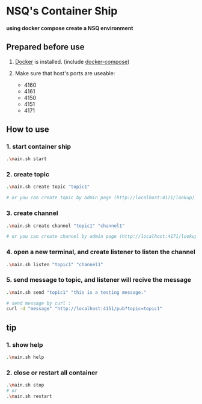 # NSQ's Container Ship 

#### using docker compose create a NSQ environment

## Prepared before use

1. [Docker](https://docs.docker.com/engine/installation/) is installed. (include [docker-compose](https://docs.docker.com/compose/install/))

2. Make sure that host's ports are useable:
    * 4160
    * 4161
    * 4150
    * 4151
    * 4171 

## How to use

### 1. start container ship

```bash
.\main.sh start
```

### 2. create topic

```bash
.\main.sh create topic "topic1"

# or you can create topic by admin page (http://localhost:4171/lookup)
```

### 3. create channel

```bash
.\main.sh create channel "topic1" "channel1"

# or you can create channel by admin page (http://localhost:4171/lookup)
```

### 4. open a new terminal, and create listener to listen the channel

```bash
.\main.sh listen "topic1" "channel1"
```

### 5. send message to topic, and listener will recive the message

```bash
.\main.sh send "topic1" "this is a testing message."

# send message by curl : 
curl -d "message" "http://localhost:4151/pub?topic=topic1"
```

## tip

### 1. show help

```bash
.\main.sh help
```

### 2. close or restart all container

```bash
.\main.sh stop
# or
.\main.sh restart
```